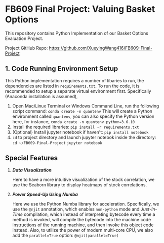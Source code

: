 # FB609 Final Project: Valuing Basket Options

This repository contains Python Implementation of our Basket Options Evaluation Project.

Project GitHub Repo: <https://github.com/XueyingWang416/FB609-Final-Project>

## 1. Code Running Environment Setup

This Python implementation requires a number of libaries to run, the dependencies are listed in `requirements.txt`. To run the code, it is recommended to setup a separate virtual environment first. Specifically (Anaconda installation is assumed),

1. Open Mac/Linux Terminal or Windows Command Line, run the following script command:
    `conda create -n quantenv`
    This will create a Python environment called `quantenv`, you can also specify the Python version here, for instance,
    `conda create -n quantenv python=3.6.10`
2. Install the required libraries:
    `pip install -r requirements.txt`
3. (Optional) Install jupyter notebook if haven't:
   `pip install notebook`
4. `cd` to project directory and launch jupyter notebok inside the directory:
   `cd ~/FB609-Final-Project`
   `jupyter notebook`

## Special Features

1. ***Data Visualization***

    Here to have a more intuitive visualization of the stock correlation, we use the Seaborn library to display heatmaps of stock correlations.

2. ***Power Speed-Up Using Numba***

    Here we use the Python Numba library for acceleration. Specifically, we use the `@njit` annotation, which enables `non-python` mode and *Just-In-Time* compilation, which instead of interpreting bytecode every time a method is invoked, will compile the bytecode into the machine code instructions of the running machine, and then invoke this object code instead. Also, to utilize the power of modern multi-core CPU, we also add the `parallel=True` option: `@njit(parallel=True)`
